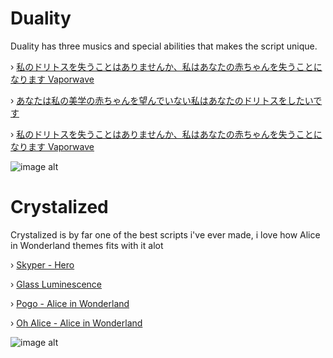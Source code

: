 # Duality
Duality has three musics and special abilities that makes the script unique.

› [私のドリトスを失うことはありませんか、私はあなたの赤ちゃんを失うことになります Vaporwave](https://youtu.be/U4n4b476JMw?si=7TuDzLTJ5WDwAP5w)

› [あなたは私の美学の赤ちゃんを望んでいない私はあなたのドリトスをしたいです](https://youtu.be/QDRnB7oLrq4?si=vp2WE6p_6rzUKFby)

› [私のドリトスを失うことはありませんか、私はあなたの赤ちゃんを失うことになります Vaporwave](https://youtu.be/kGcvEDb6tE8?si=EwDNj1X7CqfIRZ6h)

![image alt](https://cdn.discordapp.com/attachments/1274431331111010324/1351171442410000494/hX87JLFw.jpg?ex=67d967f7&is=67d81677&hm=b39624e2f0c576a588eb1aab5de81b4636eccda2d402549ae68cdd899cef6967&)


# Crystalized
Crystalized is by far one of the best scripts i've ever made, i love how Alice in Wonderland themes fits with it alot

› [Skyper - Hero](https://youtu.be/Lokn4qfQIPc?si=6qQ9eA_2XHPMbTia)

› [Glass Luminescence](https://youtu.be/aftOCaPnsns?si=D3mU_6e3S-8Zpwax)

› [Pogo - Alice in Wonderland](https://youtu.be/pAwR6w2TgxY?si=fY6abw10CW_Qg967)

› [Oh Alice - Alice in Wonderland](https://youtu.be/yPjlCza7JHI?feature=shared)

![image alt](https://cdn.discordapp.com/attachments/1274431331111010324/1355703891072913589/PTJqtjyp.jpg?ex=67e9e523&is=67e893a3&hm=ed01894de2b5b3f5bc450f6b909edc08cf657efcc5394fb6736562832bb22f95&)
